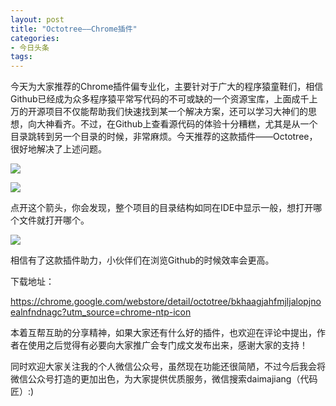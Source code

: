 ```yaml
---
layout: post
title: "Octotree——Chrome插件"
categories:
- 今日头条
tags:
---
```

今天为大家推荐的Chrome插件偏专业化，主要针对于广大的程序猿童鞋们，相信Github已经成为众多程序猿平常写代码的不可或缺的一个资源宝库，上面成千上万的开源项目不仅能帮助我们快速找到某一个解决方案，还可以学习大神们的思想，向大神看齐。不过，在Github上查看源代码的体验十分糟糕，尤其是从一个目录跳转到另一个目录的时候，非常麻烦。今天推荐的这款插件——Octotree，很好地解决了上述问题。

![](http://p3.pstatp.com/large/101e000664689913f584)

![](http://p3.pstatp.com/large/10640003126db27e3a2a)

点开这个箭头，你会发现，整个项目的目录结构如同在IDE中显示一般，想打开哪个文件就打开哪个。

![](http://p3.pstatp.com/large/101f0007c8f0adf070ab)

相信有了这款插件助力，小伙伴们在浏览Github的时候效率会更高。

下载地址：

https://chrome.google.com/webstore/detail/octotree/bkhaagjahfmjljalopjnoealnfndnagc?utm_source=chrome-ntp-icon

本着互帮互助的分享精神，如果大家还有什么好的插件，也欢迎在评论中提出，作者在使用之后觉得有必要向大家推广会专门成文发布出来，感谢大家的支持！

同时欢迎大家关注我的个人微信公众号，虽然现在功能还很简陋，不过今后我会将微信公众号打造的更加出色，为大家提供优质服务，微信搜索daimajiang（代码匠）:)